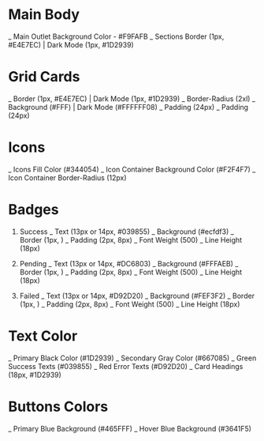 # Main Body

\_ Main Outlet Background Color - #F9FAFB
\_ Sections Border (1px, #E4E7EC) | Dark Mode (1px, #1D2939)

# Grid Cards

\_ Border (1px, #E4E7EC) | Dark Mode (1px, #1D2939)
\_ Border-Radius (2xl)
\_ Background (#FFF) | Dark Mode (#FFFFFF08)
\_ Padding (24px)
\_ Padding (24px)

# Icons

\_ Icons Fill Color (#344054)
\_ Icon Container Background Color (#F2F4F7)
\_ Icon Container Border-Radius (12px)

# Badges

1. Success
   \_ Text (13px or 14px, #039855)
   \_ Background (#ecfdf3)
   \_ Border (1px, )
   \_ Padding (2px, 8px)
   \_ Font Weight (500)
   \_ Line Height (18px)

2. Pending
   \_ Text (13px or 14px, #DC6803)
   \_ Background (#FFFAEB)
   \_ Border (1px, )
   \_ Padding (2px, 8px)
   \_ Font Weight (500)
   \_ Line Height (18px)

3. Failed
   \_ Text (13px or 14px, #D92D20)
   \_ Background (#FEF3F2)
   \_ Border (1px, )
   \_ Padding (2px, 8px)
   \_ Font Weight (500)
   \_ Line Height (18px)

# Text Color

\_ Primary Black Color (#1D2939)
\_ Secondary Gray Color (#667085)
\_ Green Success Texts (#039855)
\_ Red Error Texts (#D92D20)
\_ Card Headings (18px, #1D2939)

# Buttons Colors

\_ Primary Blue Background (#465FFF)
\_ Hover Blue Background (#3641F5)
